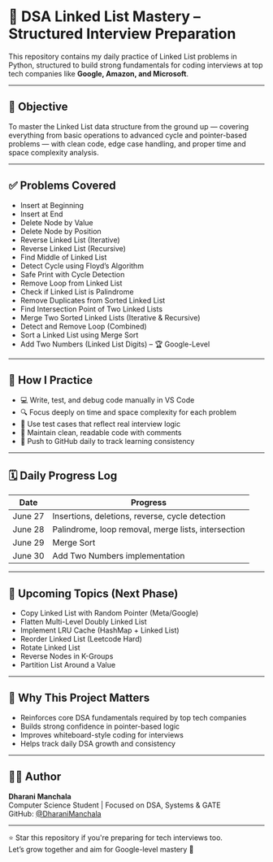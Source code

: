 # 🔗 DSA Linked List Mastery – Structured Interview Preparation

This repository contains my daily practice of Linked List problems in Python, structured to build strong fundamentals for coding interviews at top tech companies like **Google, Amazon, and Microsoft**.

---

## 🎯 Objective

To master the Linked List data structure from the ground up — covering everything from basic operations to advanced cycle and pointer-based problems — with clean code, edge case handling, and proper time and space complexity analysis.

---

## ✅ Problems Covered

- Insert at Beginning
- Insert at End
- Delete Node by Value
- Delete Node by Position
- Reverse Linked List (Iterative)
- Reverse Linked List (Recursive)
- Find Middle of Linked List
- Detect Cycle using Floyd’s Algorithm
- Safe Print with Cycle Detection
- Remove Loop from Linked List
- Check if Linked List is Palindrome
- Remove Duplicates from Sorted Linked List
- Find Intersection Point of Two Linked Lists
- Merge Two Sorted Linked Lists (Iterative & Recursive)
- Detect and Remove Loop (Combined)
- Sort a Linked List using Merge Sort
- Add Two Numbers (Linked List Digits) – 🏆 Google-Level

---

## 🧠 How I Practice

- 💻 Write, test, and debug code manually in VS Code
- 🔍 Focus deeply on time and space complexity for each problem
- 🧪 Use test cases that reflect real interview logic
- 📘 Maintain clean, readable code with comments
- 🔁 Push to GitHub daily to track learning consistency

---

## 🗓️ Daily Progress Log

| Date       | Progress |
|------------|----------|
| June 27    | Insertions, deletions, reverse, cycle detection |
| June 28    | Palindrome, loop removal, merge lists, intersection |
| June 29    | Merge Sort  |
| June 30    | Add Two Numbers implementation |

---

## 🚀 Upcoming Topics (Next Phase)

- Copy Linked List with Random Pointer (Meta/Google)
- Flatten Multi-Level Doubly Linked List
- Implement LRU Cache (HashMap + Linked List)
- Reorder Linked List (Leetcode Hard)
- Rotate Linked List
- Reverse Nodes in K-Groups
- Partition List Around a Value

---

## 📌 Why This Project Matters

- Reinforces core DSA fundamentals required by top tech companies
- Builds strong confidence in pointer-based logic
- Improves whiteboard-style coding for interviews
- Helps track daily DSA growth and consistency

---

## 🧑‍💻 Author

**Dharani Manchala**  
Computer Science Student | Focused on DSA, Systems & GATE  
GitHub: [@DharaniManchala](https://github.com/DharaniManchala)

---

⭐ Star this repository if you're preparing for tech interviews too.  
Let’s grow together and aim for Google-level mastery 🚀
